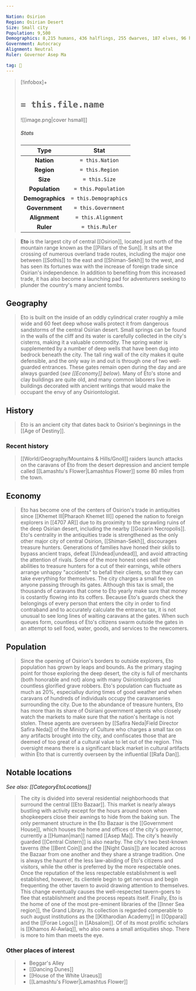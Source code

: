 ```yaml
---

Nation: Osirion
Region: Osirian Desert
Size: Small city
Population: 9,500
Demographics: 8,215 humans, 436 halflings, 255 dwarves, 187 elves, 96 half-elves, 311 others
Government: Autocracy
Alignment: Neutral
Ruler: Governor Asep Ma

tag: 🌃
---
```


> [!infobox]+
> #  `= this.file.name`
> ![[image.png|cover hsmall]]
> ##### Stats
> Type | Stat |
> :---:|:---:|
> **Nation** | `= this.Nation` |
> **Region** | `= this.Region` |
> **Size** | `= this.Size` |
> **Population** | `= this.Population` |
> **Demographics** | `= this.Demographics` |
> **Government** | `= this.Government` |
> **Alignment** | `= this.Alignment` |
> **Ruler** | `= this.Ruler` |



> **Eto** is the largest city of central [[Osirion]], located just north of the mountain range known as the [[Pillars of the Sun]]. It sits at the crossing of numerous overland trade routes, including the major one between [[Sothis]] to the east and [[Shiman-Sekh]] to the west, and has seen its fortunes wax with the increase of foreign trade since Osirian's independence. In addition to benefiting from this increased trade, it has also become a launching pad for adventurers seeking to plunder the country's many ancient tombs.



## Geography

> Eto is built on the inside of an oddly cylindrical crater roughly a mile wide and 60 feet deep whose walls protect it from dangerous sandstorms of the central Osirian desert. Small springs can be found in the walls of the cliff and its water is carefully collected in the city's cisterns, making it a valuable commodity. The spring water is supplemented by a number of deep wells that have been dug into bedrock beneath the city. The tall ring wall of the city makes it quite defensible, and the only way in and out is through one of two well-guarded entrances. These gates remain open during the day and are always guarded (*see [[Economy]] below*). Many of Eto's stone and clay buildings are quite old, and many common laborers live in buildings decorated with ancient writings that would make the occupant the envy of any Osiriontologist.


## History

> Eto is an ancient city that dates back to Osirion's beginnings in the [[Age of Destiny]].


### Recent history

> [[World/Geography/Mountains & Hills/Gnoll]] raiders launch attacks on the caravans of Eto from the desert depression and ancient temple called [[Lamashtu's Flower|Lamashtus Flower]] some 80 miles from the town.


## Economy

> Eto has become one of the centers of Osirion's trade in antiquities since [[Khemet III|Pharaoh Khemet III]] opened the nation to foreign explorers in [[4707 AR]] due to its proximity to the sprawling ruins of the deep Osirian desert, including the nearby [[Gozarin Necropolis]]. Eto's centrality in the antiquities trade is strengthened as the only other major city of central Osirion, [[Shiman-Sekh]], discourages treasure hunters. Generations of families have honed their skills to bypass ancient traps, defeat [[Undead|undead]], and avoid attracting the attention of rivals. Some of the more honest ones sell their abilities to treasure hunters for a cut of their earnings, while others arrange unhappy "accidents" to befall their clients, so that they can take everything for themselves.
> The city charges a small fee on anyone passing through its gates. Although this tax is small, the thousands of caravans that come to Eto yearly make sure that money is costantly flowing into its coffers. Because Eto's guards check the belongings of every person that enters the city in order to find contraband and to accurately calculate the entrance tax, it is not unusual to see long lines of waiting caravans at the gates. When such queues form, countless of Eto's citizens swarm outside the gates in an attempt to sell food, water, goods, and services to the newcomers.


## Population

> Since the opening of Osirion's borders to outside explorers, Eto population has grown by leaps and bounds. As the primary staging point for those exploring the deep desert, the city is full of merchants (both honorable and not) along with many Osiriontologists and countless glorified grave robbers. Eto's population can fluctuate as much as 20%, especialluy during times of good weather and when caravans of hundreds of individuals occupy the caravanseries surrounding the city.  Due to the abundance of treasure hunters, Eto has more than its share of Osiriani government agents who closely watch the markets to make sure that the nation's heritage is not stolen. These agents are overseen by [[Safira Neda|Field Director Safira Neda]] of the Ministry of Culture who charges a small tax on any artifacts brought into the city, and confiscates those that are deemed of too great of a cultural value to let out of the region. This oversight means there is a significant black market in cultural artifacts within Eto that is currently overseen by the influential [[Rafa Dan]].


## Notable locations

*See also: [[CategoryEtoLocations]]*
> The city is divided into several residential neighborhoods that surround the central [[Eto Bazaar]]. This market is nearly always bustling with activity except for the hours around noon when shopkeepers close their awnings to hide from the baking sun. The only permanent structure in the Eto Bazaar is the [[Government House]], which houses the home and offices of the city's governor, currently a [[Human|man]] named [[Asep Ma]]. The city's heavily guarded [[Central Cistern]] is also nearby. The city's two best-known taverns (the [[Bent Coin]] and the [[Night Oasis]]) are located across the Bazaar from one another and they share a strange tradition. One is always the haunt of the less law-abiding of Eto's citizens and visitors, while the other is preferred by the more respectable ones. Once the reputation of the less respectable establishment is well established, however, its clientele begin to get nervous and begin frequenting the other tavern to avoid drawing attention to themselves. This change eventually causes the well-respected tavern-goers to flee that establishment and the process repeats itself. Finally, Eto is the home of one of the most pre-eminent libraries of the [[Inner Sea region]], the Grand Library. Its collection is regarded comperable to such august institutions as the [[Kitharodian Academy]] in [[Oppara]] and the [[Forae Logos]] in [[Absalom]]. Of of its most prolific scholars is [[Khamos Al-Awlaq]], who also owns a small antiquities shop. There is more to him than meets the eye.


### Other places of interest

> - Beggar's Alley
> - [[Dancing Dunes]]
> - [[House of the White Uraeus]]
> - [[Lamashtu's Flower|Lamashtus Flower]]







